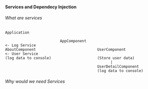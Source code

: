#### Services and Dependecy Injection

###### What are services

```
Application

                         AppComponent                                 <- Log Service
AboutComponent                            UserComponent               <- User Service 
(log data to console)                     (Store user data)   
                                                |
                                          UserDetailComponent                              
                                          (log data to console)   

```

###### Why would we need Services

